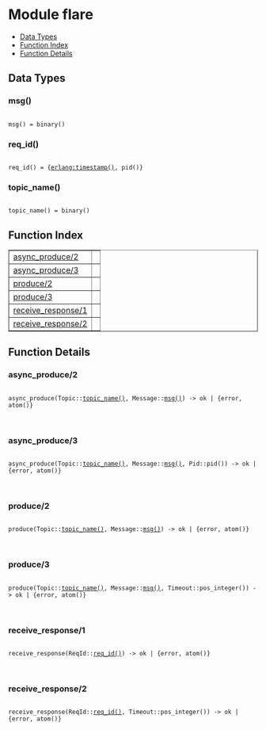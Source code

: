 

# Module flare #
* [Data Types](#types)
* [Function Index](#index)
* [Function Details](#functions)

<a name="types"></a>

## Data Types ##




### <a name="type-msg">msg()</a> ###


<pre><code>
msg() = binary()
</code></pre>




### <a name="type-req_id">req_id()</a> ###


<pre><code>
req_id() = {<a href="erlang.md#type-timestamp">erlang:timestamp()</a>, pid()}
</code></pre>




### <a name="type-topic_name">topic_name()</a> ###


<pre><code>
topic_name() = binary()
</code></pre>

<a name="index"></a>

## Function Index ##


<table width="100%" border="1" cellspacing="0" cellpadding="2" summary="function index"><tr><td valign="top"><a href="#async_produce-2">async_produce/2</a></td><td></td></tr><tr><td valign="top"><a href="#async_produce-3">async_produce/3</a></td><td></td></tr><tr><td valign="top"><a href="#produce-2">produce/2</a></td><td></td></tr><tr><td valign="top"><a href="#produce-3">produce/3</a></td><td></td></tr><tr><td valign="top"><a href="#receive_response-1">receive_response/1</a></td><td></td></tr><tr><td valign="top"><a href="#receive_response-2">receive_response/2</a></td><td></td></tr></table>


<a name="functions"></a>

## Function Details ##

<a name="async_produce-2"></a>

### async_produce/2 ###

<pre><code>
async_produce(Topic::<a href="#type-topic_name">topic_name()</a>, Message::<a href="#type-msg">msg()</a>) -&gt; ok | {error, atom()}
</code></pre>
<br />

<a name="async_produce-3"></a>

### async_produce/3 ###

<pre><code>
async_produce(Topic::<a href="#type-topic_name">topic_name()</a>, Message::<a href="#type-msg">msg()</a>, Pid::pid()) -&gt; ok | {error, atom()}
</code></pre>
<br />

<a name="produce-2"></a>

### produce/2 ###

<pre><code>
produce(Topic::<a href="#type-topic_name">topic_name()</a>, Message::<a href="#type-msg">msg()</a>) -&gt; ok | {error, atom()}
</code></pre>
<br />

<a name="produce-3"></a>

### produce/3 ###

<pre><code>
produce(Topic::<a href="#type-topic_name">topic_name()</a>, Message::<a href="#type-msg">msg()</a>, Timeout::pos_integer()) -&gt; ok | {error, atom()}
</code></pre>
<br />

<a name="receive_response-1"></a>

### receive_response/1 ###

<pre><code>
receive_response(ReqId::<a href="#type-req_id">req_id()</a>) -&gt; ok | {error, atom()}
</code></pre>
<br />

<a name="receive_response-2"></a>

### receive_response/2 ###

<pre><code>
receive_response(ReqId::<a href="#type-req_id">req_id()</a>, Timeout::pos_integer()) -&gt; ok | {error, atom()}
</code></pre>
<br />

